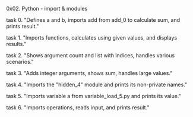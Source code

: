 0x02. Python - import & modules

task 0.
"Defines a and b, imports add from add_0 to calculate sum, and prints result."

task 1.
"Imports functions, calculates using given values, and displays results."

task 2.
"Shows argument count and list with indices, handles various scenarios."

task 3.
"Adds integer arguments, shows sum, handles large values."

task 4.
"Imports the "hidden_4" module and prints its non-private names."

task 5.
"Imports variable a from variable_load_5.py and prints its value."

task 6.
"Imports operations, reads input, and prints result."
